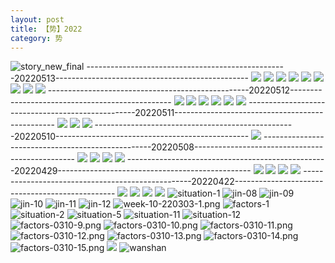 ```yaml
---
layout: post
title: 【势】2022
category: 势
---
```

![story_new_final](http://rab41f8zg.hd-bkt.clouddn.com/img/story_new_final_0322.png)
--------------------------------------------------20220513------------------------------------------------
![](http://ran7ztk3m.hd-bkt.clouddn.com/img/situation-220512-1.jpg)
![](http://ran7ztk3m.hd-bkt.clouddn.com/img/situation-220512-2.jpg)
![](http://ran7ztk3m.hd-bkt.clouddn.com/img/situation-220512-3.jpg)
![](http://ran7ztk3m.hd-bkt.clouddn.com/img/situation-220512-4.jpg)
![](http://ran7ztk3m.hd-bkt.clouddn.com/img/situation-220512-5.jpg)
![](http://ran7ztk3m.hd-bkt.clouddn.com/img/situation-220512-6.jpg)
![](http://ran7ztk3m.hd-bkt.clouddn.com/img/situation-220512-7.jpg)
![](http://ran7ztk3m.hd-bkt.clouddn.com/img/situation-220512-8.jpg)
![](http://ran7ztk3m.hd-bkt.clouddn.com/img/situation-220512-9.jpg)
--------------------------------------------------20220512------------------------------------------------
![](http://ran7ztk3m.hd-bkt.clouddn.com/img/factors-220512-1.png)
![](http://ran7ztk3m.hd-bkt.clouddn.com/img/factors-220512-2.png)
![](http://ran7ztk3m.hd-bkt.clouddn.com/img/factors-220512-3.png)
![](http://ran7ztk3m.hd-bkt.clouddn.com/img/factors-220512-4.png)
![](http://ran7ztk3m.hd-bkt.clouddn.com/img/factors-220512-5.png)
![](http://ran7ztk3m.hd-bkt.clouddn.com/img/factors-220512-6.png)
--------------------------------------------------20220511------------------------------------------------
![](http://ran7ztk3m.hd-bkt.clouddn.com/img/factors-220511-1.png)
![](http://ran7ztk3m.hd-bkt.clouddn.com/img/factors-220511-2.png)
![](http://ran7ztk3m.hd-bkt.clouddn.com/img/factors-220511-3.png)
--------------------------------------------------20220510------------------------------------------------
![](http://ran7ztk3m.hd-bkt.clouddn.com/img/factors-220510-1.png)
--------------------------------------------------20220508------------------------------------------------
![](http://ran7ztk3m.hd-bkt.clouddn.com/img/factors-220508-1.jpg)
![](http://ran7ztk3m.hd-bkt.clouddn.com/img/factors-220508-2.jpg)
![](http://ran7ztk3m.hd-bkt.clouddn.com/img/factors-220508-3.jpg)
![](http://ran7ztk3m.hd-bkt.clouddn.com/img/factors-220508-4.jpg)
--------------------------------------------------20220429------------------------------------------------
![](http://ran7ztk3m.hd-bkt.clouddn.com/img/factors-220429-1.png)
![](http://ran7ztk3m.hd-bkt.clouddn.com/img/factors-220429-2.png)
![](http://rab41f8zg.hd-bkt.clouddn.com/img/situation-0316-2.png)
![](http://rab41f8zg.hd-bkt.clouddn.com/img/situation-0316-1.png)
--------------------------------------------------20220422------------------------------------------------
![](http://ran7ztk3m.hd-bkt.clouddn.com/img/factors-220422-1.png)
![](http://ran7ztk3m.hd-bkt.clouddn.com/img/factors-220422-2.png)
![](http://ran7ztk3m.hd-bkt.clouddn.com/img/factors-220422-3.png)
![](http://ran7ztk3m.hd-bkt.clouddn.com/img/factors-220422-4.png)
![situation-1](http://rab41f8zg.hd-bkt.clouddn.com/img/situation-1.PNG)
![jin-08](http://rab41f8zg.hd-bkt.clouddn.com/img/jin-8.png)
![jin-09](http://rab41f8zg.hd-bkt.clouddn.com/img/jin-9.png)
![jin-10](http://rab41f8zg.hd-bkt.clouddn.com/img/jin-10.png)
![jin-11](http://rab41f8zg.hd-bkt.clouddn.com/img/jin-11.png)
![jin-12](http://rab41f8zg.hd-bkt.clouddn.com/img/jin-12.png)
![week-10-220303-1.png](http://rab41f8zg.hd-bkt.clouddn.com/img/week-10-220303-1.png)
![factors-1](http://rab41f8zg.hd-bkt.clouddn.com/img/factors-1.png)
![situation-2](http://rab41f8zg.hd-bkt.clouddn.com/img/situation-2.png)
![situation-5](http://rab41f8zg.hd-bkt.clouddn.com/img/situation-5.png)
![situation-11](http://rab41f8zg.hd-bkt.clouddn.com/img/situation-11.png)
![situation-12](http://rab41f8zg.hd-bkt.clouddn.com/img/situation-12.png)
![factors-0310-9.png](http://rab41f8zg.hd-bkt.clouddn.com/img/factors-0310-9.png)
![factors-0310-10.png](http://rab41f8zg.hd-bkt.clouddn.com/img/factors-0310-10.png)
![factors-0310-11.png](http://rab41f8zg.hd-bkt.clouddn.com/img/factors-0310-11.png)
![factors-0310-12.png](http://rab41f8zg.hd-bkt.clouddn.com/img/factors-0310-12.png)
![factors-0310-13.png](http://rab41f8zg.hd-bkt.clouddn.com/img/factors-0310-13.png)
![factors-0310-14.png](http://rab41f8zg.hd-bkt.clouddn.com/img/factors-0310-14.png)
![factors-0310-15.png](http://rab41f8zg.hd-bkt.clouddn.com/img/factors-0310-15.png)
![](http://rab41f8zg.hd-bkt.clouddn.com/img/situation-220418-1.jpg)
![wanshan](http://rab41f8zg.hd-bkt.clouddn.com/img/wanshan.png)



  



